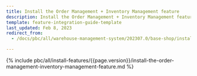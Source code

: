 ```yaml
---
title: Install the Order Management + Inventory Management feature
description: Install the Order Management + Inventory Management feature in your project
template: feature-integration-guide-template
last_updated: Feb 8, 2023
redirect_from:
  - /docs/pbc/all/warehouse-management-system/202307.0/base-shop/install-and-upgrade/install-features/install-the-order-management-inventory-management-feature.html

---
```


{% include pbc/all/install-features/{{page.version}}/install-the-order-management-inventory-management-feature.md %} <!-- To edit, see /_includes/pbc/all/install-features/202400.0/install-the-order-management-inventory-management-feature.md -->